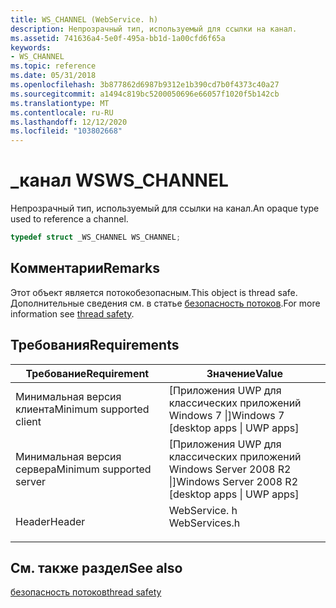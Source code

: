 ```yaml
---
title: WS_CHANNEL (WebService. h)
description: Непрозрачный тип, используемый для ссылки на канал.
ms.assetid: 741636a4-5e0f-495a-bb1d-1a00cfd6f65a
keywords:
- WS_CHANNEL
ms.topic: reference
ms.date: 05/31/2018
ms.openlocfilehash: 3b877862d6987b9312e1b390cd7b0f4373c40a27
ms.sourcegitcommit: a1494c819bc5200050696e66057f1020f5b142cb
ms.translationtype: MT
ms.contentlocale: ru-RU
ms.lasthandoff: 12/12/2020
ms.locfileid: "103802668"
---
```

# <a name="ws_channel"></a><span data-ttu-id="f7016-104">\_канал WS</span><span class="sxs-lookup"><span data-stu-id="f7016-104">WS\_CHANNEL</span></span>

<span data-ttu-id="f7016-105">Непрозрачный тип, используемый для ссылки на канал.</span><span class="sxs-lookup"><span data-stu-id="f7016-105">An opaque type used to reference a channel.</span></span>


```C++
typedef struct _WS_CHANNEL WS_CHANNEL;
```



## <a name="remarks"></a><span data-ttu-id="f7016-106">Комментарии</span><span class="sxs-lookup"><span data-stu-id="f7016-106">Remarks</span></span>

<span data-ttu-id="f7016-107">Этот объект является потокобезопасным.</span><span class="sxs-lookup"><span data-stu-id="f7016-107">This object is thread safe.</span></span> <span data-ttu-id="f7016-108">Дополнительные сведения см. в статье [безопасность потоков](thread-safety.md).</span><span class="sxs-lookup"><span data-stu-id="f7016-108">For more information see [thread safety](thread-safety.md).</span></span>

## <a name="requirements"></a><span data-ttu-id="f7016-109">Требования</span><span class="sxs-lookup"><span data-stu-id="f7016-109">Requirements</span></span>



| <span data-ttu-id="f7016-110">Требование</span><span class="sxs-lookup"><span data-stu-id="f7016-110">Requirement</span></span> | <span data-ttu-id="f7016-111">Значение</span><span class="sxs-lookup"><span data-stu-id="f7016-111">Value</span></span> |
|-------------------------------------|------------------------------------------------------------------------------------------|
| <span data-ttu-id="f7016-112">Минимальная версия клиента</span><span class="sxs-lookup"><span data-stu-id="f7016-112">Minimum supported client</span></span><br/> | <span data-ttu-id="f7016-113">\[Приложения UWP для классических приложений Windows 7 \|\]</span><span class="sxs-lookup"><span data-stu-id="f7016-113">Windows 7 \[desktop apps \| UWP apps\]</span></span><br/>                                        |
| <span data-ttu-id="f7016-114">Минимальная версия сервера</span><span class="sxs-lookup"><span data-stu-id="f7016-114">Minimum supported server</span></span><br/> | <span data-ttu-id="f7016-115">\[Приложения UWP для классических приложений Windows Server 2008 R2 \|\]</span><span class="sxs-lookup"><span data-stu-id="f7016-115">Windows Server 2008 R2 \[desktop apps \| UWP apps\]</span></span><br/>                           |
| <span data-ttu-id="f7016-116">Header</span><span class="sxs-lookup"><span data-stu-id="f7016-116">Header</span></span><br/>                   | <dl> <span data-ttu-id="f7016-117"><dt>WebService. h</dt></span><span class="sxs-lookup"><span data-stu-id="f7016-117"><dt>WebServices.h</dt></span></span> </dl> |



## <a name="see-also"></a><span data-ttu-id="f7016-118">См. также раздел</span><span class="sxs-lookup"><span data-stu-id="f7016-118">See also</span></span>

<dl> <dt>

[<span data-ttu-id="f7016-119">безопасность потоков</span><span class="sxs-lookup"><span data-stu-id="f7016-119">thread safety</span></span>](thread-safety.md)
</dt> </dl>

 

 





